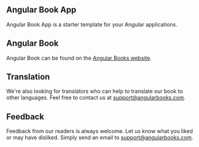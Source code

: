 ## Angular Book App

Angular Book App is a starter template for your Angular applications. 

## Angular Book

Angular Book can be found on the [Angular Books website](https://angularbooks.com).

## Translation

We're also looking for translators who can help to translate our book to other languages. Feel free to contact us at support@angularbooks.com.

## Feedback

Feedback from our readers is always welcome. Let us know what you liked or may have disliked. Simply send an email to support@angularbooks.com.
